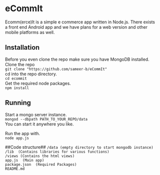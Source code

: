 # eCommIt #
Ecomm(erce)It is a simple e commerce app written in Node.js.
There exists a front end Android app and we have plans for a web version and other mobile platforms as well. 

## Installation ##
Before you even clone the repo make sure you have MongoDB installed.  
Clone the repo   
 `git clone "https://github.com/sameer-b/eCommIt"`  
cd into the repo directory.  
 `cd ecommit`   
Get the required node packages.  
`npm install `
## Running ##
 
Start a mongo server instance.  
`mongod --dbpath PATH_TO_YOUR_REPO/data`  
You can start it anywhere you like.  

Run the app with.  
`node app.js`  

##Code structure##
`/data (empty directory to start mongodb instance)  `  
`/lib  (Contains libraries for various functions)  `  
`/views (Contains the html views)  `  
`app.js  (Main app)  `  
`package.json  (Required Packages)  `  
`README.md `  
